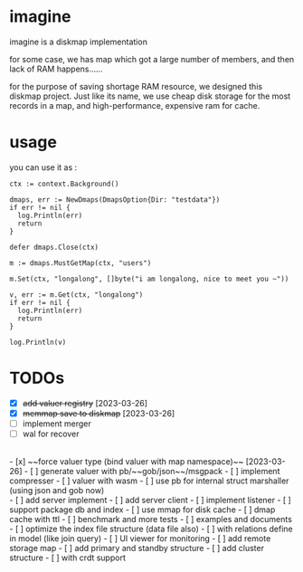 # imagine

imagine is a diskmap implementation

for some case, we has map which got a large number of members, and then lack of RAM happens……

for the purpose of saving shortage RAM resource, we designed this diskmap project. Just like its name, we use cheap disk storage for the most records in a map, and high-performance, expensive ram for cache.

# usage

you can use it as : 

```golang
ctx := context.Background()

dmaps, err := NewDmaps(DmapsOption{Dir: "testdata"})
if err != nil {
  log.Println(err)
  return
}

defer dmaps.Close(ctx)

m := dmaps.MustGetMap(ctx, "users")

m.Set(ctx, "longalong", []byte("i am longalong, nice to meet you ~"))

v, err := m.Get(ctx, "longalong")
if err != nil {
  log.Println(err)
  return
}

log.Println(v)

```


# TODOs
- [x] ~~add valuer registry~~ [2023-03-26]
- [x] ~~memmap save to diskmap~~ [2023-03-26]
- [ ] implement merger
- [ ] wal for recover
</br>
- [x] ~~force valuer type (bind valuer with map namespace)~~ [2023-03-26]
- [ ] generate valuer with pb/~~gob/json~~/msgpack
- [ ] implement compresser
- [ ] valuer with wasm
- [ ] use pb for internal struct marshaller (using json and gob now)
</br>
- [ ] add server implement
- [ ] add server client
- [ ] implement listener
- [ ] support package db and index
- [ ] use mmap for disk cache
- [ ] dmap cache with ttl
- [ ] benchmark and more tests
- [ ] examples and documents
</br>
- [ ] optimize the index file structure (data file also)
- [ ] with relations define in model (like join query)
- [ ] UI viewer for monitoring
- [ ] add remote storage map
- [ ] add primary and standby structure
- [ ] add cluster structure
- [ ] with crdt support
